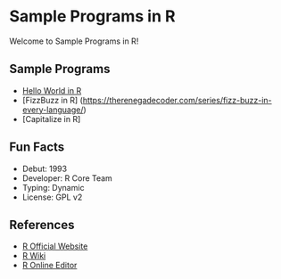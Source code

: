 # Sample Programs in R

Welcome to Sample Programs in R!

## Sample Programs

- [Hello World in R](https://therenegadecoder.com/code/hello-world-in-r)
- [FizzBuzz in R] (https://therenegadecoder.com/series/fizz-buzz-in-every-language/)
- [Capitalize in R]


## Fun Facts

- Debut: 1993
- Developer: R Core Team
- Typing: Dynamic
- License: GPL v2

## References

- [R Official Website](https://www.r-project.org/)
- [R Wiki](https://en.wikipedia.org/wiki/R_(programming_language))
- [R Online Editor](https://www.jdoodle.com/execute-r-online)
